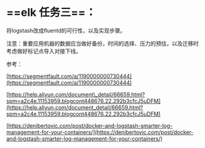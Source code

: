 # ==elk 任务三==：

将logstash改成fluentd的可行性，以及实现步骤。

注意：重要应用机器的数据应当做好备份，时间的选择、压力的预估，以及迁移时考虑做好标记点导入对接下线。

参考：

[https://segmentfault.com/a/1190000000730444](https://segmentfault.com/a/1190000000730444)

[https://help.aliyun.com/document\_detail/66659.html?spm=a2c4e.11153959.blogcont448676.22.292b3cfcJ5uDFM](https://help.aliyun.com/document_detail/66659.html?spm=a2c4e.11153959.blogcont448676.22.292b3cfcJ5uDFM)

[https://denibertovic.com/post/docker-and-logstash-smarter-log-management-for-your-containers/](https://denibertovic.com/post/docker-and-logstash-smarter-log-management-for-your-containers/)

